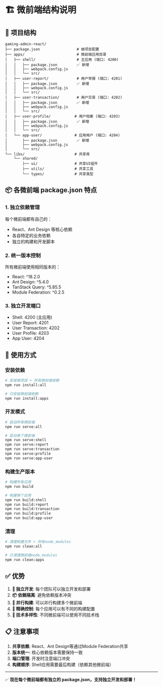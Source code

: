 # 🏗️ 微前端结构说明

## 📁 项目结构

```
gaming-admin-react/
├── package.json                 # 根项目配置
├── apps/                        # 微前端应用目录
│   ├── shell/                   # 主应用 (端口: 4200)
│   │   ├── package.json         ✅ 新增
│   │   ├── webpack.config.js
│   │   └── src/
│   ├── user-report/             # 用户举报 (端口: 4201)  
│   │   ├── package.json         ✅ 新增
│   │   ├── webpack.config.js
│   │   └── src/
│   ├── user-transaction/        # 用户交易 (端口: 4202)
│   │   ├── package.json         ✅ 新增
│   │   ├── webpack.config.js
│   │   └── src/
│   ├── user-profile/           # 用户档案 (端口: 4203)
│   │   ├── package.json         ✅ 新增
│   │   ├── webpack.config.js
│   │   └── src/
│   └── app-user/               # 应用用户 (端口: 4204)
│       ├── package.json         ✅ 新增
│       ├── webpack.config.js
│       └── src/
└── libs/                       # 共享库
    └── shared/
        ├── ui/                 # 共享UI组件
        ├── utils/              # 共享工具
        └── types/              # 共享类型
```

## 📦 各微前端 package.json 特点

### 1. 独立依赖管理
每个微前端都有自己的：
- React、Ant Design 等核心依赖
- 各自特定的业务依赖
- 独立的构建和开发脚本

### 2. 统一版本控制
所有微前端使用相同版本的：
- React: ^18.2.0
- Ant Design: ^5.4.0
- TanStack Query: ^5.85.5
- Module Federation: ^0.2.5

### 3. 独立开发端口
- Shell: 4200 (主应用)
- User Report: 4201
- User Transaction: 4202  
- User Profile: 4203
- App User: 4204

## 🚀 使用方式

### 安装依赖
```bash
# 安装根项目 + 所有微前端依赖
npm run install:all

# 只安装微前端依赖
npm run install:apps
```

### 开发模式
```bash
# 启动所有微前端
npm run serve:all

# 启动单个微前端
npm run serve:shell
npm run serve:report
npm run serve:transaction
npm run serve:profile
npm run serve:app-user
```

### 构建生产版本
```bash
# 构建所有应用
npm run build

# 构建单个应用
npm run build:shell
npm run build:report
npm run build:transaction
npm run build:profile
npm run build:app-user
```

### 清理
```bash
# 清理构建文件 + 所有node_modules
npm run clean:all

# 只清理微前端node_modules
npm run clean:apps
```

## ✅ 优势

1. **🔧 独立开发**: 每个团队可以独立开发和部署
2. **📦 依赖隔离**: 避免依赖版本冲突
3. **🚀 并行构建**: 可以并行构建多个微前端
4. **🎯 精确控制**: 每个应用可以有不同的构建配置
5. **🔄 技术多样性**: 不同微前端可以使用不同技术栈

## 📋 注意事项

1. **共享依赖**: React、Ant Design等通过Module Federation共享
2. **版本统一**: 核心依赖版本需要保持一致
3. **端口管理**: 开发时注意端口冲突
4. **构建顺序**: Shell应用需要最后构建（依赖其他微前端）

---

✅ **现在每个微前端都有独立的 package.json，支持独立开发和部署！**